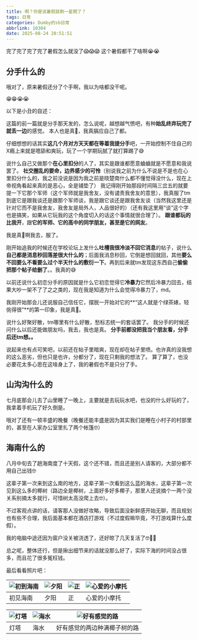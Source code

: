 ```yaml
---
title: 啊？你是说暑假就剩一星期了？
tags: 日常
categories: Dumby的sb日常
abbrlink: 10304
date: 2025-08-24 20:51:51
---
```


完了完了完了完了暑假怎么就没了😱😱😱
这个暑假都干了啥啊😭😭

<!--more-->

## 分手什么的

哦对了，原来暑假还分了个手啊，我以为啥都没干呢。

😁😁😭😭

以下是小丑的自述：

这篇的前一篇就是分手那天发的，怎么说呢，越想越气愤吧，有种**始乱终弃玩完了就丢一边**的感觉。
本人也是真🤡，我真膈应自己了都。

仔细想想的话其实**这几个月对方天天都在等着我提分手**吧，一开始控制不住自己的X瘾上来就是嗯舔和爽玩，玩了一个学期玩腻了就打算踢了😅

说什么自己又做那个**在心里扣分**的人了，其实是跟谁都愿意蛐蛐就是不愿意和我说罢了。
**社交圈乱的要命，边界感少的可怜**（别说我之前为什么不说是不是也在心里扣分什么的，我之前没说是因为我之前是晓楚南什么都不懂觉得没什么，现在上帝视角看起来真的是恶心，全是铺垫了）
我记得刚开始那段时间隔三岔五的就要提一下它那个军师（这个军师就是我舍友，没有谴责我舍友的意思），我真服了tm到底它是跟我谈还是跟那个军师谈，我是跟它谈还是跟我舍友谈（当然我这里还是针对它而不是我舍友，我舍友是局外人，人品很好的）（还有我这里用“谈”这个字也是搞笑，如果从它玩我的这个角度切入的话这个事情就很合理了）。
**跟谁都玩的比我开**，跟**它的军师、它的高中的同学朋友，甚至是它的网友**。

我是真🤡啊我去，服了。

刚开始追我的时候还在学校论坛上发什么**吐槽我很冷淡不回它消息**的帖子，说什么**自己都是消息秒回落差很大什么的**；后面我消息秒回，它倒是想回就回，其他**要么不回要么不看要么过个半天什么的敷衍一下**。再到后来就tm发现这东西自己**偷偷把那个帖子给删了**。。我真的😅

以前还说什么初恋分手的原因就是什么它初恋觉得它**冷暴力**它然后冷暴力回去，结果大吵一架不了了之之类的，现在我是知道为什么会觉得冷暴力了，md。

我刚开始那会儿还说服自己信任它，摆脱一开始对它的**“这人就是个绿茶婊，轻佻得很”**的第一印象，我是真🤡。

说什么好聚好散，tm哪里有什么好散，愁标志统一的套话罢了。
我分手的时候还问什么以后还能做朋友吗，我去，我也是真。
**分手前都没把我当个朋友看，分手后还tm想。。**

说起来也有点可笑吧，以前还在帖子里暗爽，现在却在帖子里喷。也许真的没我想的这么恶劣，但也只是也许，分都分了，现在只剩我的想法了。
算了算了，也没必要花太多心思在这啥身上了，我的暑假也不是只分了手。

## 山沟沟什么的

七月底那会儿去了山里睡了一晚上，主要就是去玩玩水吧，也没的什么好玩的了，我拿着手机玩了好久倒是。

哦对了还有一顿丰盛的晚餐（晚餐还能丰盛是因为其实我们是睡在小村子的村部里的，甚至在人家办公室里扎了两个帐篷🤓）

## 海南什么的

八月中旬去了趟海南度了十天假，这个还不错，而且还是别人请客的，大部分都不用自己出钱🤓

这辈子第一次来到这么南的地方，这辈子第一次看到这么蓝的海水，这辈子第一次见到这么多的椰树（路边全是椰树，上面好多好多椰子，那里人还说摘个一两个没关系别摘太多就行，可惜树太高没爬上去🤓）。

不过客观点讲的话，请客那人没做好攻略，导致后面没新鲜感开始无聊，而且规划也有些不合理，我后面基本都在酒店打游戏（不过度假嘛毕竟，不打游戏算什么度假）。

我的电脑中途还因为窗户没关被浇透了，还好晾了几天复活了🤓👍🏿

总之呢，整体还行，但是揪出细节来的话就没那么好了，实际下海的时间没占很多，而且花了很多冤枉钱。

最后看看照片吧：

| <img src="{{ '1.jpg' }}" alt="初到海南" title="初到海南"> | <img src="{{ '2.jpg' }}" alt="夕阳" title="夕阳"> | <img src="{{ '3.jpg' }}" alt="正" title="正"> |  <img src="{{ '4.jpg' }}" alt="心爱的小摩托" title="心爱的小摩托"> |
| ----- | ----- | ----- | ----- |
| 初见海南 | 夕阳 | 正 | 心爱的小摩托 |

| <img src="{{ '5.jpg' }}" alt="灯塔" title="灯塔"> | <img src="{{ '7.jpg' }}" alt="海水" title="海水"> |  <img src="{{ '8.jpg' }}" alt="好有感觉的路" title="好有感觉的路"> |
| ----- | ----- | ----- |
| 灯塔 | 海水 | 好有感觉的两边种满椰子树的路 |